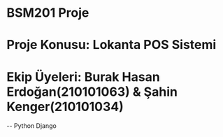 # BSM201 Proje
# Proje Konusu: Lokanta POS Sistemi
# Ekip Üyeleri: Burak Hasan Erdoğan(210101063) & Şahin Kenger(210101034)


-- Python Django
